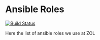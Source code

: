 Ansible Roles
=============

[![Build Status](https://travis-ci.org/zolweb/ansible-roles.svg)](https://travis-ci.org/zolweb/ansible-roles)

Here the list of ansible roles we use at ZOL
